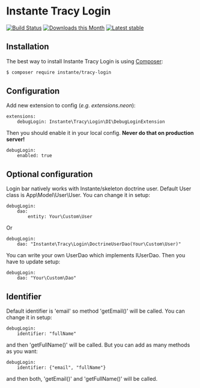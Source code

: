# Instante Tracy Login


[![Build Status](https://travis-ci.org/instante/tracy-login.svg?branch=master)](https://travis-ci.org/instante/tracy-login)
[![Downloads this Month](https://img.shields.io/packagist/dm/instante/tracy-login.svg)](https://packagist.org/packages/instante/tracy-login)
[![Latest stable](https://img.shields.io/packagist/v/instante/tracy-login.svg)](https://packagist.org/packages/instante/tracy-login)


## Installation

The best way to install Instante Tracy Login is using  [Composer](http://getcomposer.org/):

```sh
$ composer require instante/tracy-login
```

## Configuration

Add new extension to config (_e.g. extensions.neon_):

```
extensions:
    debugLogin: Instante\Tracy\Login\DI\DebugLoginExtension
```

Then you should enable it in your local config. **Never do that on production server!**

```
debugLogin:
    enabled: true
```

## Optional configuration

Login bar natively works with Instante/skeleton doctrine user. Default User class is App\Model\User\User. You can change it in setup:

```
debugLogin:
    dao:
        entity: Your\Custom\User
```
Or
```
debugLogin:
    dao: "Instante\Tracy\Login\DoctrineUserDao(Your\Custom\User)"
```

You can write your own UserDao which implements IUserDao. Then you have to update setup:

```
debugLogin:
    dao: "Your\Custom\Dao"
```

## Identifier

Default identifier is 'email' so method 'getEmail()' will be called. You can change it in setup:

```
debugLogin:
    identifier: "fullName"
```

and then 'getFullName()' will be called. 
But you can add as many methods as you want:

```
debugLogin:
    identifier: {"email", "fullName"}
```

and then both, 'getEmail()' and 'getFullName()' will be called.